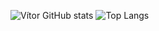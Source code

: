 

![Vítor GitHub stats](https://github-readme-stats.vercel.app/api?username=vitorDev879&show_icons=true&theme=dracula)
![Top Langs](https://github-readme-stats.vercel.app/api/top-langs/?username=vitorDev879&hide_progress=true)
